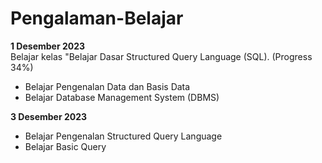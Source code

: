 # Pengalaman-Belajar
 **1 Desember 2023**  
Belajar kelas "Belajar Dasar Structured Query Language (SQL). (Progress 34%)
* Belajar Pengenalan Data dan Basis Data
* Belajar Database Management System (DBMS)

**3 Desember 2023** 
* Belajar Pengenalan Structured Query Language
* Belajar Basic Query
